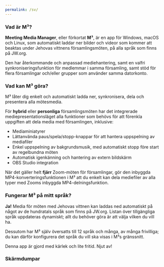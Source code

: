 ```yaml
---
permalink: /sv/
---
```


### Vad är M³?

**Meeting Media Manager**, eller förkortat **M³**, är en app för Windows, macOS och Linux, som automatiskt laddar ner bilder och videor som kommer att beaktas under Jehovas vittnens församlingsmöten, på alla språk som finns på JW.org.
  
Den har återkommande och anpassad mediehantering, samt en valfri synkroniseringsfunktion för medlemmar i samma församling, samt stöd för flera församlingar och/eller grupper som använder samma datorkonto.

### Vad kan M³ göra?

M³ låter dig enkelt och automatiskt ladda ner, synkronisera, dela och presentera alla mötesmedia.
  
För **hybrid** eller **personliga** församlingsmöten har det integrerade mediepresentationsläget alla funktioner som behövs för att förenkla uppgiften att dela media med församlingen, inklusive:

- Mediaminiatyrer
- Lättanvända paus/spela/stopp-knappar för att hantera uppspelning av mediafiler
- Enkel uppspelning av bakgrundsmusik, med automatiskt stopp före start av regelbundna möten
- Automatisk igenkänning och hantering av extern bildskärm
- OBS Studio integration

När det gäller helt **fjärr** Zoom-möten för församlingar, gör den inbyggda MP4-konverteringsfunktionen i M³ att du enkelt kan dela mediefiler av alla typer med Zooms inbyggda MP4-delningsfunktion.

### Fungerar M³ på mitt språk?

**Ja!** Media för möten med Jehovas vittnen kan laddas ned automatiskt på något av de hundratals språk som finns på JW.org. Listan över tillgängliga språk uppdateras dynamiskt; allt du behöver göra är att välja vilken du vill ha.

Dessutom har M³ själv översatts till 12 språk och många, av många frivilliga; du kan därför konfigurera det språk du vill ska visas i M³s gränssnitt.

Denna app är gjord med kärlek och lite fritid. Njut av!

### Skärmdumpar
